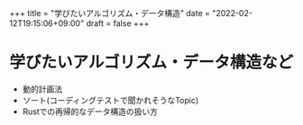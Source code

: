 +++
title = "学びたいアルゴリズム・データ構造"
date = "2022-02-12T19:15:06+09:00"
draft = false
+++

# 学びたいアルゴリズム・データ構造など

- 動的計画法
- ソート(コーディングテストで聞かれそうなTopic)
- Rustでの再帰的なデータ構造の扱い方
